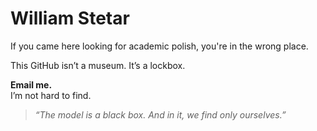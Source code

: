 # William Stetar

If you came here looking for academic polish, you're in the wrong place.

This GitHub isn’t a museum. It’s a lockbox.

**Email me.**  
I’m not hard to find.

> *“The model is a black box. And in it, we find only ourselves.”*


<!---
soyuz43/soyuz43 is a ✨ special ✨ repository because its `README.md` (this file) appears on your GitHub profile.
You can click the Preview link to take a look at your changes.
--->
